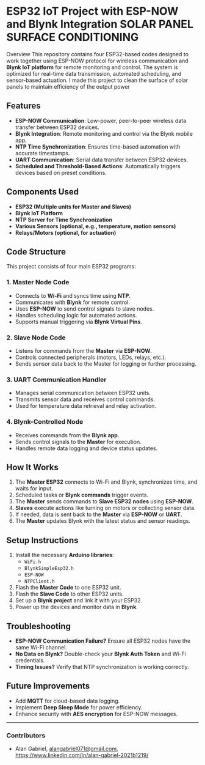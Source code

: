 # ESP32 IoT Project with ESP-NOW and Blynk Integration SOLAR PANEL SURFACE CONDITIONING

Overview
This repository contains four ESP32-based codes designed to work together using ESP-NOW protocol for wireless communication and **Blynk IoT platform** for remote monitoring and control. The system is optimized for real-time data transmission, automated scheduling, and sensor-based actuation.
I made this project to clean the surface of solar panels to maintain efficiency of the output power 

## Features
- **ESP-NOW Communication**: Low-power, peer-to-peer wireless data transfer between ESP32 devices.
- **Blynk Integration**: Remote monitoring and control via the Blynk mobile app.
- **NTP Time Synchronization**: Ensures time-based automation with accurate timestamps.
- **UART Communication**: Serial data transfer between ESP32 devices.
- **Scheduled and Threshold-Based Actions**: Automatically triggers devices based on preset conditions.

## Components Used
- **ESP32 (Multiple units for Master and Slaves)**
- **Blynk IoT Platform**
- **NTP Server for Time Synchronization**
- **Various Sensors (optional, e.g., temperature, motion sensors)**
- **Relays/Motors (optional, for actuation)**

## Code Structure
This project consists of four main ESP32 programs:

### 1. Master Node Code 
   - Connects to **Wi-Fi** and syncs time using **NTP**.
   - Communicates with **Blynk** for remote control.
   - Uses **ESP-NOW** to send control signals to slave nodes.
   - Handles scheduling logic for automated actions.
   - Supports manual triggering via **Blynk Virtual Pins**.

### 2. Slave Node Code 
   - Listens for commands from the **Master** via **ESP-NOW**.
   - Controls connected peripherals (motors, LEDs, relays, etc.).
   - Sends sensor data back to the Master for logging or further processing.

### 3. UART Communication Handler 
   - Manages serial communication between ESP32 units.
   - Transmits sensor data and receives control commands.
   - Used for temperature data retrieval and relay activation.

### 4. Blynk-Controlled Node 
   - Receives commands from the **Blynk app**.
   - Sends control signals to the **Master** for execution.
   - Handles remote data logging and device status updates.

## How It Works
1. The **Master ESP32** connects to Wi-Fi and Blynk, synchronizes time, and waits for input.
2. Scheduled tasks or **Blynk commands** trigger events.
3. The **Master** sends commands to **Slave ESP32 nodes** using **ESP-NOW**.
4. **Slaves** execute actions like turning on motors or collecting sensor data.
5. If needed, data is sent back to the **Master** via **ESP-NOW** or **UART**.
6. The **Master** updates Blynk with the latest status and sensor readings.

## Setup Instructions
1. Install the necessary **Arduino libraries**:
   - `WiFi.h`
   - `BlynkSimpleEsp32.h`
   - `ESP-NOW`
   - `NTPClient.h`
2. Flash the **Master Code** to one ESP32 unit.
3. Flash the **Slave Code** to other ESP32 units.
4. Set up a **Blynk project** and link it with your ESP32.
5. Power up the devices and monitor data in **Blynk**.

## Troubleshooting
- **ESP-NOW Communication Failure?** Ensure all ESP32 nodes have the same Wi-Fi channel.
- **No Data on Blynk?** Double-check your **Blynk Auth Token** and Wi-Fi credentials.
- **Timing Issues?** Verify that NTP synchronization is working correctly.

## Future Improvements
- Add **MQTT** for cloud-based data logging.
- Implement **Deep Sleep Mode** for power efficiency.
- Enhance security with **AES encryption** for ESP-NOW messages.

---
### Contributors
- Alan Gabriel, alangabriel071@gmail.com, https://www.linkedin.com/in/alan-gabriel-2021b1219/


